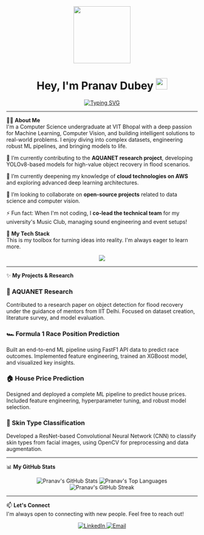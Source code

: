 <!-- Header Section -->
<div align="center">
<img src="https://media.giphy.com/media/qgQUggAC3Pfv687qPC/giphy.gif" width="150" />
<h1>
Hey, I'm Pranav Dubey
<img src="https://media.giphy.com/media/hvRJCLFzcasrR4ia7z/giphy.gif" width="30px"/>
</h1>

<!-- Dynamic Typing SVG -->
<a href="https://git.io/typing-svg">
<img src="https://readme-typing-svg.demolab.com?font=Fira+Code&weight=700&size=25&pause=1000&color=3393FF&center=true&vCenter=true&width=435&lines=B.Tech+Computer+Science+Student;Passionate+about+ML+%26+Computer+Vision;Building+Intelligent+Solutions;Formula+1+Enthusiast+✏️🏎️" alt="Typing SVG" />
</a>
</div>

---

👨‍💻 **About Me**  
I'm a Computer Science undergraduate at VIT Bhopal with a deep passion for Machine Learning, Computer Vision, and building intelligent solutions to real-world problems. I enjoy diving into complex datasets, engineering robust ML pipelines, and bringing models to life.

🔭 I’m currently contributing to the **AQUANET research project**, developing YOLOv8-based models for high-value object recovery in flood scenarios.  

🌱 I’m currently deepening my knowledge of **cloud technologies on AWS** and exploring advanced deep learning architectures.  

👯 I’m looking to collaborate on **open-source projects** related to data science and computer vision.  

⚡ Fun fact: When I'm not coding, I **co-lead the technical team** for my university's Music Club, managing sound engineering and event setups!  

🚀 **My Tech Stack**  
This is my toolbox for turning ideas into reality. I'm always eager to learn more.  

<p align="center">
<a href="https://skillicons.dev">
<img src="https://skillicons.dev/icons?i=python,java,cpp,tensorflow,pytorch,sklearn,pandas,numpy,opencv,aws,docker,git,vscode,postgres&perline=7" />
</a>
</p>

---

✨ **My Projects & Research**  

### 🔬 AQUANET Research  
Contributed to a research paper on object detection for flood recovery under the guidance of mentors from IIT Delhi. Focused on dataset creation, literature survey, and model evaluation.  

### 🏎️ Formula 1 Race Position Prediction  
Built an end-to-end ML pipeline using FastF1 API data to predict race outcomes. Implemented feature engineering, trained an XGBoost model, and visualized key insights.  

### 🏠 House Price Prediction  
Designed and deployed a complete ML pipeline to predict house prices. Included feature engineering, hyperparameter tuning, and robust model selection.  

### 👩 Skin Type Classification  
Developed a ResNet-based Convolutional Neural Network (CNN) to classify skin types from facial images, using OpenCV for preprocessing and data augmentation.  

---

📊 **My GitHub Stats**  
<div align="center">
<img src="https://github-readme-stats.vercel.app/api?username=pranavdubey1725&show_icons=true&theme=dracula&hide_border=true&include_all_commits=true&count_private=true" alt="Pranav's GitHub Stats" />
<img src="https://github-readme-stats.vercel.app/api/top-langs/?username=pranavdubey1725&layout=compact&theme=dracula&hide_border=true" alt="Pranav's Top Languages" />
<img src="https://github-readme-streak-stats.herokuapp.com/?user=pranavdubey1725&theme=dracula&hide_border=true" alt="Pranav's GitHub Streak" />
</div>

---

📫 **Let's Connect**  
I'm always open to connecting with new people. Feel free to reach out!  

<p align="center">
<a href="https://linkedin.com/in/pranavdubey17" target="_blank">
<img src="https://img.shields.io/badge/LinkedIn-0077B5?style=for-the-badge&logo=linkedin&logoColor=white" alt="LinkedIn">
</a>
<a href="mailto:pranavdubey1725@gmail.com">
<img src="https://img.shields.io/badge/Email-D14836?style=for-the-badge&logo=gmail&logoColor=white" alt="Email">
</a>
</p>
